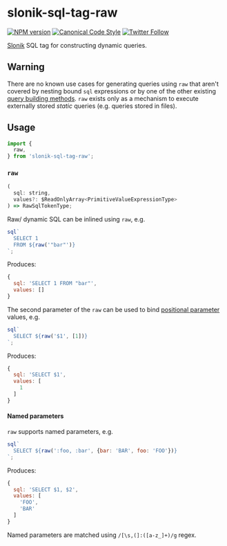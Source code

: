 # slonik-sql-tag-raw

[![NPM version](http://img.shields.io/npm/v/slonik-sql-tag-raw.svg?style=flat-square)](https://www.npmjs.org/package/slonik-sql-tag-raw)
[![Canonical Code Style](https://img.shields.io/badge/code%20style-canonical-blue.svg?style=flat-square)](https://github.com/gajus/canonical)
[![Twitter Follow](https://img.shields.io/twitter/follow/kuizinas.svg?style=social&label=Follow)](https://twitter.com/kuizinas)

[Slonik](https://github.com/gajus/slonik) SQL tag for constructing dynamic queries.

## Warning

There are no known use cases for generating queries using `raw` that aren't covered by nesting bound `sql` expressions or by one of the other existing [query building methods](#slonik-query-building). `raw` exists only as a mechanism to execute externally stored _static_ queries (e.g. queries stored in files).

## Usage

```js
import {
  raw,
} from 'slonik-sql-tag-raw';

```

### `raw`

```js
(
  sql: string,
  values?: $ReadOnlyArray<PrimitiveValueExpressionType>
) => RawSqlTokenType;

```

Raw/ dynamic SQL can be inlined using `raw`, e.g.

```js
sql`
  SELECT 1
  FROM ${raw('"bar"')}
`;

```

Produces:

```js
{
  sql: 'SELECT 1 FROM "bar"',
  values: []
}

```

The second parameter of the `raw` can be used to bind [positional parameter](https://www.postgresql.org/docs/current/sql-expressions.html#SQL-EXPRESSIONS-PARAMETERS-POSITIONAL) values, e.g.

```js
sql`
  SELECT ${raw('$1', [1])}
`;

```

Produces:

```js
{
  sql: 'SELECT $1',
  values: [
    1
  ]
}

```

#### Named parameters

`raw` supports named parameters, e.g.

```js
sql`
  SELECT ${raw(':foo, :bar', {bar: 'BAR', foo: 'FOO'})}
`;

```

Produces:

```js
{
  sql: 'SELECT $1, $2',
  values: [
    'FOO',
    'BAR'
  ]
}

```

Named parameters are matched using `/[\s,(]:([a-z_]+)/g` regex.